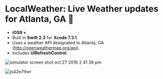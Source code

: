 # LocalWeather: Live Weather updates for Atlanta, GA 🍑

* **iOS9 +**
* Built in **Swift 2.3** for **Xcode 7.3.1**.
* Uses a weather API designated to Atlanta, GA (http://openweathermap.org/api).
* Includes **UIRefreshControl**.


![simulator screen shot oct 27 2016 2 41 38 pm](https://cloud.githubusercontent.com/assets/21044119/19780946/376f215e-9c55-11e6-9249-1cbef020e72b.png)

![js42e7ttwr](https://cloud.githubusercontent.com/assets/21044119/19780636/e3f51476-9c53-11e6-871e-d7c4f3a7f1d1.gif)


